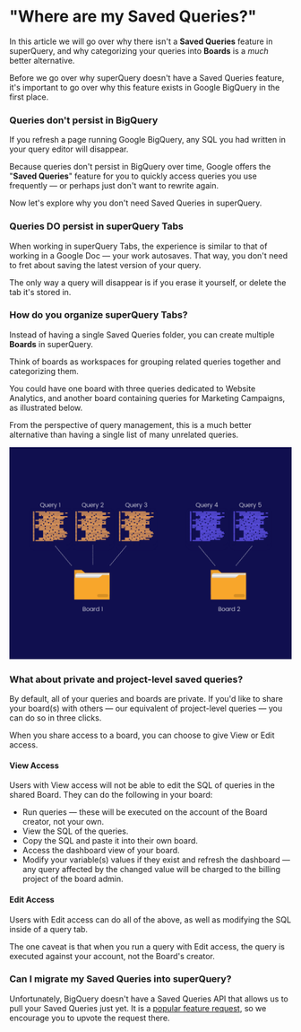 # "Where are my Saved Queries?"

In this article we will go over why there isn't a **Saved Queries** feature in superQuery, and why categorizing your queries into **Boards** is a _much_ better alternative.

Before we go over why superQuery doesn't have a Saved Queries feature, it's important to go over why this feature exists in Google BigQuery in the first place.

### Queries don't persist in BigQuery

If you refresh a page running Google BigQuery, any SQL you had written in your query editor will disappear.&#x20;

Because queries don't persist in BigQuery over time, Google offers the "**Saved Queries**" feature for you to quickly access queries you use frequently — or perhaps just don't want to rewrite again.

Now let's explore why you don't need Saved Queries in superQuery.

### Queries DO persist in superQuery Tabs

When working in superQuery Tabs, the experience is similar to that of working in a Google Doc — your work autosaves. That way, you don't need to fret about saving the latest version of your query.

The only way a query will disappear is if you erase it yourself, or delete the tab it's stored in.

### How do you organize superQuery Tabs?

Instead of having a single Saved Queries folder, you can create multiple **Boards** in superQuery.&#x20;

Think of boards as workspaces for grouping related queries together and categorizing them.

You could have one board with three queries dedicated to Website Analytics, and another board containing queries for Marketing Campaigns, as illustrated below.

From the perspective of query management, this is a much better alternative than having a single list of many unrelated queries.

![](<../.gitbook/assets/image (4).png>)



### What about private and project-level saved queries?

By default, all of your queries and boards are private. If you'd like to share your board(s) with others — our equivalent of project-level queries — you can do so in three clicks.

When you share access to a board, you can choose to give View or Edit access.

#### View Access

Users with View access will not be able to edit the SQL of queries in the shared Board. They can do the following in your board:

* Run queries — these will be executed on the account of the Board creator, not your own.
* View the SQL of the queries.
* Copy the SQL and paste it into their own board.
* Access the dashboard view of your board.
* Modify your variable(s) values if they exist and refresh the dashboard — any query affected by the changed value will be charged to the billing project of the board admin.

#### Edit Access

Users with Edit access can do all of the above, as well as modifying the SQL inside of a query tab.

The one caveat is that when you run a query with Edit access, the query is executed against your account, not the Board's creator.

### Can I migrate my Saved Queries into superQuery?

Unfortunately, BigQuery doesn't have a Saved Queries API that allows us to pull your Saved Queries just yet. It is a [popular feature request](https://issuetracker.google.com/issues/111961970), so we encourage you to upvote the request there.
